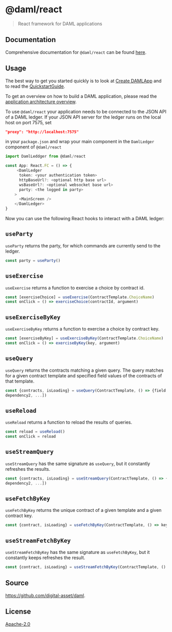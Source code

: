 # @daml/react

> React framework for DAML applications

## Documentation

Comprehensive documentation for `@daml/react` can be found [here](https://docs.daml.com/app-dev/bindings-ts/daml-react/index.html).

## Usage

The best way to get you started quickly is to look at [Create DAMLApp](https://github.com/digital-asset/create-daml-app)
and to read the [QuickstartGuide](https://docs.daml.com/getting-started/quickstart.html).

To get an overview on how to build a DAML application, please read the [application architecture overview](https://docs.daml.com/app-dev/index.html).

To use `@daml/react` your application needs to be connected to the JSON API of a DAML ledger. If
your JSON API server for the ledger runs on the local host on port 7575, set 

``` json
"proxy": "http://localhost:7575"
``` 

in your `package.json` and wrap your main component in the `DamlLedger` component of `@daml/react`

```typescript
import DamlLeddger from @daml/react

const App: React.FC = () => {
     <DamlLedger
      token: <your authentication token>
      httpBaseUrl?: <optional http base url>
      wsBaseUrl?: <optional websocket base url>
      party: <the logged in party>
    >
      <MainScreen />
    </DamlLedger>
}
```

Now you can use the following React hooks to interact with a DAML ledger:

`useParty`
----------
`useParty` returns the party, for which commands are currently send to the ledger.

```typescript
const party = useParty()
```

`useExercise`
-------------
`useExercise` returns a function to exercise a choice by contract id.

```typescript
const [exerciseChoice] = useExercise(ContractTemplate.ChoiceName)
const onClick = () => exerciseChoice(contractId, argument)
```

`useExerciseByKey`
------------------
`useExerciseByKey` returns a function to exercise a choice by contract key.

```typescript
const [exerciseByKey] = useExerciseByKey(ContractTemplate.ChoiceName)
const onClick = () => exerciseByKey(key, argument)
```

`useQuery`
----------
`useQuery` returns the contracts matching a given query. The query matches for a given contract
template and specified field values of the contracts of that template.

```typescript
const {contracts, isLoading} = useQuery(ContractTemplate, () => {field: value}, [dependency1,
dependency2, ...])
```

`useReload`
-----------
`useReload` returns a function to reload the results of queries.

```typescript
const reload = useReload()
const onClick = reload
```

`useStreamQuery`
----------------
`useStreamQuery` has the same signature as `useQuery`, but it constantly refreshes the results.

```typescript
const {contracts, isLoading} = useStreamQuery(ContractTemplate, () => {field: value}, [dependency1,
dependency2, ...])
```

`useFetchByKey`
---------------
`useFetchByKey` returns the unique contract of a given template and a given contract key.

```typescript
const {contract, isLoading} = useFetchByKey(ContractTemplate, () => key, [dependency1, dependency2, ...])
```

`useStreamFetchByKey`
---------------------
`useStreamFetchByKey` has the same signature as `useFetchByKey`, but it constantly keeps refreshes 
the result.

```typescript
const {contract, isLoading} = useStreamFetchByKey(ContractTemplate, () => key, [dependency1, dependency2, ...])
```


## Source
https://github.com/digital-asset/daml.

## License
[Apache-2.0](License)
